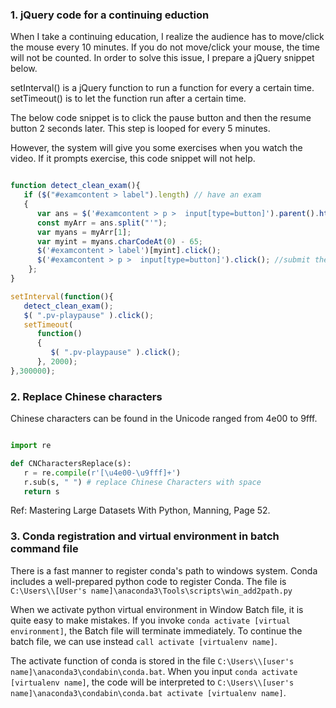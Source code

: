 ### 1. jQuery code for a continuing eduction

When I take a continuing education, I realize the audience has to move/click the mouse every 10 minutes. If you do not move/click your mouse, the time will not be counted. In order to solve this issue, I prepare a jQuery snippet below.

setInterval() is a jQuery function to run a function for every a certain time.
setTimeout() is to let the function run after a certain time. 

The below code snippet is to click the pause button and then the resume button 2 seconds later. This step is looped for every 5 minutes.

However, the system will give you some exercises when you watch the video. If it prompts exercise, this code snippet will not help.


```js

function detect_clean_exam(){
   if ($("#examcontent > label").length) // have an exam
   {     
      var ans = $('#examcontent > p >  input[type=button]').parent().html();
      const myArr = ans.split("'");
      var myans = myArr[1];
      var myint = myans.charCodeAt(0) - 65;
      $('#examcontent > label')[myint].click();
      $('#examcontent > p >  input[type=button]').click(); //submit the answer
    };
}

setInterval(function(){
   detect_clean_exam();
   $( ".pv-playpause" ).click();
   setTimeout(
      function() 
      {
         $( ".pv-playpause" ).click();
      }, 2000);
},300000);

```


### 2. Replace Chinese characters

Chinese characters can be found in the Unicode ranged from 4e00 to 9fff.

```py

import re

def CNCharactersReplace(s):
   r = re.compile(r'[\u4e00-\u9fff]+')
   r.sub(s, " ") # replace Chinese Characters with space
   return s

```

Ref: Mastering Large Datasets With Python, Manning, Page 52.


### 3. Conda registration and virtual environment in batch command file

There is a fast manner to register conda's path to windows system. Conda includes a well-prepared python code to register Conda.
The file is `C:\Users\\[User's name]\anaconda3\Tools\scripts\win_add2path.py`



When we activate python virtual environment in Window Batch file, it is quite easy to make mistakes. If you invoke 
`conda activate [virtual environment]`,
the Batch file will terminate immediately. To continue the batch file, we can use instead
`call activate [virtualenv name]`.



The activate function of conda is stored in the file `C:\Users\\[user's name]\anaconda3\condabin\conda.bat`. 
When you input 
`conda activate [virtualenv name]`,
the code will be interpreted to 
`C:\Users\\[user's name]\anaconda3\condabin\conda.bat activate [virtualenv name]`.


